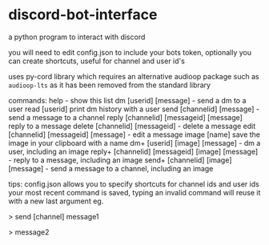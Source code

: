 # discord-bot-interface
a python program to interact with discord

you will need to edit config.json to include your bots token, optionally you can create shortcuts, useful for channel and user id's

uses py-cord library which requires an alternative audioop package such as `audioop-lts` as it has been removed from the standard library

commands:
help - show this list
dm [userid] [message] - send a dm to a user
read [userid] print dm history with a user
send [channelid] [message] - send a message to a channel
reply [channelid] [messageid] [message] reply to a message
delete [channelid] [messageid] - delete a message
edit [channelid] [messageid] [message] - edit a message
image [name] save the image in your clipboard with a name
dm+ [userid] [image] [message] - dm a user, including an image
reply+ [channelid] [messageid] [image] [message] - reply to a message, including an image
send+ [channelid] [image] [message] - send a message to a channel, including an image

tips:
config.json allows you to specify shortcuts for channel ids and user ids
your most recent command is saved, typing an invalid command will reuse it with a new last argument
eg.

\> send [channel] message1

\> message2
